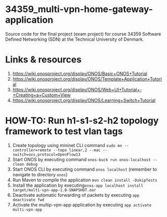 # 34359_multi-vpn-home-gateway-application
Source code for the final project (exam project) for course 34359 Software Defined Networking (SDN) at the Technical University of Denmark. 


# Links & resources
1. https://wiki.onosproject.org/display/ONOS/Basic+ONOS+Tutorial
2. https://wiki.onosproject.org/display/ONOS/Template+Application+Tutorial
3. https://wiki.onosproject.org/display/ONOS/Web+UI+Tutorial+-+Creating+a+Custom+View
4. https://wiki.onosproject.org/display/ONOS/Learning+Switch+Tutorial 


# HOW-TO: Run h1-s1-s2-h2 topology framework to test vlan tags
1. Create topology using mininet CLI command `sudo mn --controller=remote --topo linear,2 --mac --switch=ovs,protocol=OpenFlow13`
2. Start ONOS by executing command `onos-buck run onos-localhost -- clean debug`
3. Start ONOS CLI by executing command `onos localhost` (remember to navigate to directory `onos`)
4. Run Maven to compile the application `mvn clean install -DskipTests`
5. Install the application by executing`onos-app localhost install target/multi-vpn-app-1.0-SNAPSHOT.oar`
6. Deactivate automatic forwarding of packets by executing `app deactivate fwd`
7. Activate the multip-vpn-app application by executing `app activate multi-vpn-app`
